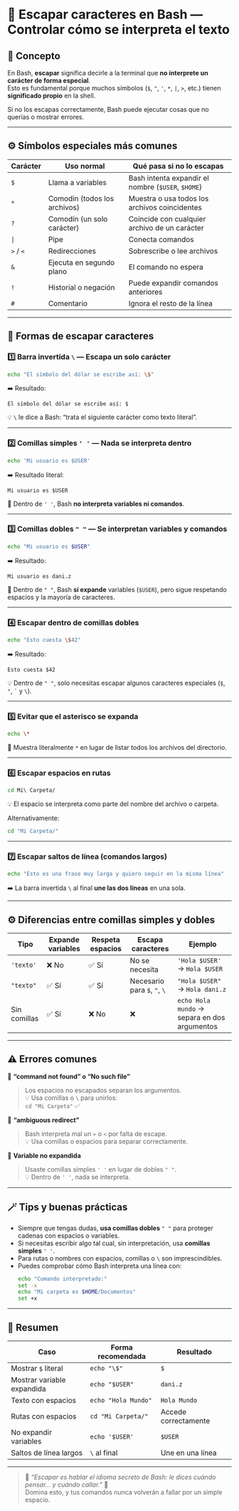 # 🧩 Escapar caracteres en Bash — Controlar cómo se interpreta el texto

## 🧠 Concepto
En Bash, **escapar** significa decirle a la terminal que **no interprete un carácter de forma especial**.  
Esto es fundamental porque muchos símbolos (`$`, `"`, `'`, `*`, `|`, `>`, etc.) tienen **significado propio** en la shell.  

Si no los escapas correctamente, Bash puede ejecutar cosas que no querías o mostrar errores.

---

## ⚙️ Símbolos especiales más comunes

| Carácter  | Uso normal | Qué pasa si no lo escapas |
|-----------|-------------|---------------------------|
| `$`       | Llama a variables | Bash intenta expandir el nombre (`$USER`, `$HOME`) |
| `*`       | Comodín (todos los archivos) | Muestra o usa todos los archivos coincidentes |
| `?`       | Comodín (un solo carácter) | Coincide con cualquier archivo de un carácter |
| `\|`      | Pipe | Conecta comandos |
| `>` / `<` | Redirecciones | Sobrescribe o lee archivos |
| `&`       | Ejecuta en segundo plano | El comando no espera |
| `!`       | Historial o negación | Puede expandir comandos anteriores |
| `#`       | Comentario | Ignora el resto de la línea |

---

## 📘 Formas de escapar caracteres

### 1️⃣ Barra invertida `\` — Escapa un solo carácter
```bash
echo "El símbolo del dólar se escribe así: \$"
```
➡️ Resultado:
```
El símbolo del dólar se escribe así: $
```
💡 `\` le dice a Bash: “trata el siguiente carácter como texto literal”.

---

### 2️⃣ Comillas simples `' '` — Nada se interpreta dentro
```bash
echo 'Mi usuario es $USER'
```
➡️ Resultado literal:
```
Mi usuario es $USER
```
🧱 Dentro de `' '`, Bash **no interpreta variables ni comandos**.

---

### 3️⃣ Comillas dobles `" "` — Se interpretan variables y comandos
```bash
echo "Mi usuario es $USER"
```
➡️ Resultado:
```
Mi usuario es dani.z
```
🧩 Dentro de `" "`, Bash **sí expande** variables (`$USER`), pero sigue respetando espacios y la mayoría de caracteres.

---

### 4️⃣ Escapar dentro de comillas dobles
```bash
echo "Esto cuesta \$42"
```
➡️ Resultado:
```
Esto cuesta $42
```
💡 Dentro de `" "`, solo necesitas escapar algunos caracteres especiales (`$`, `"`, `` ` `` y `\`).

---

### 5️⃣ Evitar que el asterisco se expanda
```bash
echo \*
```
📁 Muestra literalmente `*` en lugar de listar todos los archivos del directorio.

---

### 6️⃣ Escapar espacios en rutas
```bash
cd Mi\ Carpeta/
```
💡 El espacio se interpreta como parte del nombre del archivo o carpeta.

Alternativamente:
```bash
cd "Mi Carpeta/"
```

---

### 7️⃣ Escapar saltos de línea (comandos largos)
```bash
echo "Esto es una frase muy larga y quiero seguir en la misma línea"
```
➡️ La barra invertida `\` al final **une las dos líneas** en una sola.

---

## ⚙️ Diferencias entre comillas simples y dobles

| Tipo | Expande variables | Respeta espacios | Escapa caracteres | Ejemplo |
|------|-------------------|------------------|-------------------|----------|
| `'texto'` | ❌ No | ✅ Sí | No se necesita | `'Hola $USER'` → `Hola $USER` |
| `"texto"` | ✅ Sí | ✅ Sí | Necesario para `$`, `"`, `\` | `"Hola $USER"` → `Hola dani.z` |
| Sin comillas | ✅ Sí | ❌ No | ❌ | `echo Hola mundo` → separa en dos argumentos |

---

## ⚠️ Errores comunes

🚫 **“command not found” o “No such file”**  
> Los espacios no escapados separan los argumentos.  
💡 Usa comillas o `\` para unirlos:  
`cd "Mi Carpeta"` ✅

🚫 **“ambiguous redirect”**  
> Bash interpreta mal un `>` o `<` por falta de escape.  
💡 Usa comillas o espacios para separar correctamente.

🚫 **Variable no expandida**  
> Usaste comillas simples `' '` en lugar de dobles `" "`.  
💡 Dentro de `' '`, nada se interpreta.

---

## 🪄 Tips y buenas prácticas

- Siempre que tengas dudas, **usa comillas dobles** `" "` para proteger cadenas con espacios o variables.  
- Si necesitas escribir algo tal cual, sin interpretación, usa **comillas simples** `' '`.  
- Para rutas o nombres con espacios, comillas o `\` son imprescindibles.
- Puedes comprobar cómo Bash interpreta una línea con:
  ```bash
  echo "Comando interpretado:"
  set -x
  echo "Mi carpeta es $HOME/Documentos"
  set +x
  ```

---

## 🎯 Resumen

| Caso | Forma recomendada | Resultado |
|------|--------------------|------------|
| Mostrar `$` literal | `echo "\$"` | `$` |
| Mostrar variable expandida | `echo "$USER"` | `dani.z` |
| Texto con espacios | `echo "Hola Mundo"` | `Hola Mundo` |
| Rutas con espacios | `cd "Mi Carpeta/"` | Accede correctamente |
| No expandir variables | `echo '$USER'` | `$USER` |
| Saltos de línea largos | `\` al final | Une en una línea |

---

> 💬 *“Escapar es hablar el idioma secreto de Bash: le dices cuándo pensar… y cuándo callar.”* 🧠  
> Domina esto, y tus comandos nunca volverán a fallar por un simple espacio.
